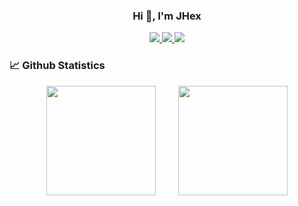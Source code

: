 <h3 align="center">Hi 👋, I'm JHex</h3>

<p align="center">
    <a title="Github Total Stars" target="_blank" href="https://github.com/jhex-git">
        <img src="https://img.shields.io/github/stars/jhex-git.svg?logo=star&label=Total%20Stars&color=success" />
    </a>
    <a title="Github Followers" target="_blank" href="https://github.com/jhex-git">
        <img src="https://img.shields.io/badge/dynamic/json?label=GitHub&suffix=%20followers&query=%24.data.totalSubs&url=https%3A%2F%2Fapi.spencerwoo.com%2Fsubstats%2F%3Fsource%3Dgithub%26queryKey%3Djhex-git&color=blue&logo=github&longCache=true" />
    </a>
    <a title="My Blog Site" target="_blank" href="http://jhex.top">
        <img src="https://img.shields.io/badge/%E5%8D%9A%E5%AE%A2%20(blog)-jhex.top-orange" />
    </a>
</p>


### 📈 Github Statistics

<div align="center">
    <span>&emsp;&emsp;</span>
    <img height="175px" src="https://github-readme-stats.vercel.app/api?username=JHex-git&count_private=true&show_icons=true" />
    <span>&emsp;&emsp;</span>
    <img height="175px" src="https://github-readme-stats.vercel.app/api/top-langs/?username=JHex-git&layout=compact&langs_count=8" />
    <span>&emsp;&emsp;</span>
</div>

